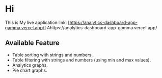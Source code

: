 # Hi

This is My live application link: [https://analytics-dashboard-app-gamma.vercel.app/]
Ahttps://analytics-dashboard-app-gamma.vercel.app/

## Available Feature

- Table sorting with strings and numbers.
- Table filtering with strings and numbers (using min and max values).
- Analytics graphs.
- Pie chart graphs.
